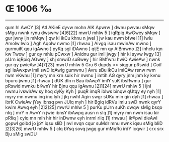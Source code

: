 # Œ 1006 ‰
---
qum hI AwCY ]3] Atl AKieE dyvw mohn AlK Apwrw ] dwnu pwvau sMqw
sMgu nwnk rynu dwswrw ]4]6]22] mwrU mhlw 5 ] iqRpiq AwGwey sMqw ]
gur jwny ijn mMqw ] qw kI ikCu khnu n jweI ] jw kau nwm bfweI ]1]
lwlu Amolw lwlo ] Agh Aqolw nwmo ]1] rhwau ] Aivgq isau mwinAw
mwno ] gurmuiK qqu igAwno ] pyKq sgl iDAwno ] qijE mn qy AiBmwno
]2] inhclu iqn kw Twxw ] gur qy mhlu pCwxw ] Anidnu gur imil jwgy
] hir kI syvw lwgy ]3] pUrn iqRpiq AGwey ] shj smwiD suBwey ] hir
BMfwru hwiQ AwieAw ] nwnk gur qy pwieAw ]4]7]23]
mwrU mhlw 5 Gru 6 dupdy
<> siqgur pRswid ]
Coif sgl isAwxpw imil swD iqAwig gumwnu ] Avru sBu ikCu imiQAw
rsnw rwm rwm vKwnu ]1] myry mn krn suix hir nwmu ] imtih AG qyry
jnm jnm ky kvnu bpuro jwmu ]1] rhwau ] dUK dIn n Bau ibAwpY imlY
suK ibsRwmu ] gur pRswid nwnku bKwnY hir Bjnu qqu igAwnu ]2]1]24]
mwrU mhlw 5 ] ijnI nwmu ivswirAw sy hoq dyKy Kyh ] puqR imqR iblws
binqw qUtqy ey nyh ]1] myry mn nwmu inq inq lyh ] jlq nwhI Agin
swgr sUKu min qin dyh ]1] rhwau ] ibrK CwieAw jYsy ibnsq pvn JUlq
myh ] hir Bgiq idRVu imlu swD nwnk qyrY kwim Awvq eyh ]2]2]25]
mwrU mhlw 5 ] purKu pUrn suKh dwqw sMig bsqo nIq ] mrY n AwvY n jwie
ibnsY ibAwpq ausn n sIq ]1] myry mn nwm isau kir pRIiq ] cyiq mn
mih hir hir inDwnw eyh inrml rIiq ]1] rhwau ] ik®pwl dieAwl
gopwl goibd jo jpY iqsu sIiD ] nvl nvqn cqur suMdr mnu nwnk iqsu
sMig bIiD ]2]3]26] mwrU mhlw 5 ] clq bYsq sovq jwgq gur mMqRü
irdY icqwir ] crx srx Bju sMig swDU
####
